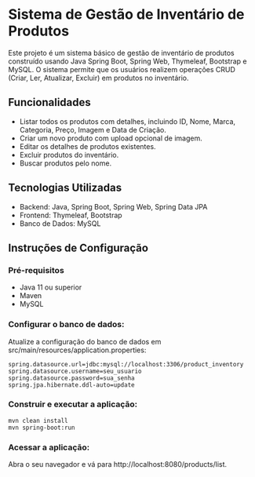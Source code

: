 # Sistema de Gestão de Inventário de Produtos

<p>Este projeto é um sistema básico de gestão de inventário de produtos construído usando Java Spring Boot, Spring Web, Thymeleaf, Bootstrap e MySQL.
O sistema permite que os usuários realizem operações CRUD (Criar, Ler, Atualizar, Excluir) em produtos no inventário. </p>

## Funcionalidades
- Listar todos os produtos com detalhes, incluindo ID, Nome, Marca, Categoria, Preço, Imagem e Data de Criação.
- Criar um novo produto com upload opcional de imagem.
- Editar os detalhes de produtos existentes.
- Excluir produtos do inventário.
- Buscar produtos pelo nome.

## Tecnologias Utilizadas
- Backend: Java, Spring Boot, Spring Web, Spring Data JPA
- Frontend: Thymeleaf, Bootstrap
- Banco de Dados: MySQL

## Instruções de Configuração

### Pré-requisitos
- Java 11 ou superior
- Maven
- MySQL

### Configurar o banco de dados:
Atualize a configuração do banco de dados em src/main/resources/application.properties:
```
spring.datasource.url=jdbc:mysql://localhost:3306/product_inventory
spring.datasource.username=seu_usuario
spring.datasource.password=sua_senha
spring.jpa.hibernate.ddl-auto=update
```

### Construir e executar a aplicação:
```
mvn clean install
mvn spring-boot:run
```

### Acessar a aplicação:
Abra o seu navegador e vá para http://localhost:8080/products/list.
